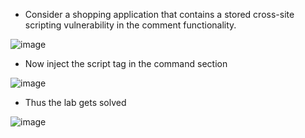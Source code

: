 - Consider a shopping application that  contains a stored cross-site scripting vulnerability in the comment functionality.

![image](https://github.com/Akhilkj123/Portswigger/assets/65653010/1a8f7848-6e8c-431c-ae5e-ebcc94241ace)

- Now inject the script tag in the command section

![image](https://github.com/Akhilkj123/Portswigger/assets/65653010/a313283d-b43b-4b2a-8181-c3b83d77fa7c)

- Thus the lab gets solved

![image](https://github.com/Akhilkj123/Portswigger/assets/65653010/b95f6258-6c16-454c-ae82-07fe4e48aaa0)

